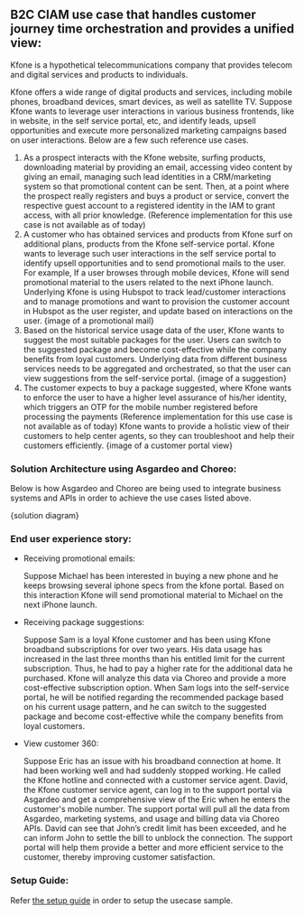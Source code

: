 ## B2C CIAM use case that handles customer journey time orchestration and provides a unified view:

Kfone is a hypothetical telecommunications company that provides telecom and digital services and products to individuals.

Kfone offers a wide range of digital products and services, including mobile phones, broadband devices, smart devices, as well as satellite TV. 
Suppose Kfone wants to leverage user interactions in various business frontends, like in website, in the self service portal, etc, and identify leads, upsell opportunities and execute more personalized marketing campaigns based on user interactions.
Below are a few such reference use cases.
1. As a prospect interacts with the Kfone website, surfing products, downloading material by providing an email, accessing video content by giving an email, managing such lead identities in a CRM/marketing system so that promotional content can be sent. Then, at a point where the prospect really registers and buys a product or service, convert the respective guest account to a registered identity in the IAM to grant access, with all prior knowledge. (Reference implementation for this use case is not available as of today)
2. A customer who has obtained services and products from Kfone surf on additional plans, products from the Kfone self-service portal. Kfone wants to leverage such user interactions in the self service portal to identify upsell opportunities and to send promotional mails to the user. For example, If a user browses through mobile devices, Kfone will send promotional material to the users related to the next iPhone launch. Underlying Kfone is using Hubspot to track lead/customer interactions and to manage promotions and want to provision the customer account in Hubspot as the user register, and update based on interactions on the user.
{image of a promotional mail}
3. Based on the historical service usage data of the user, Kfone wants to suggest the most suitable packages for the user. Users can switch to the suggested package and become cost-effective while the company benefits from loyal customers. Underlying data from different business services needs to be aggregated and orchestrated, so that the user can view suggestions from the self-service portal.
{image of a suggestion}
4. The customer expects to buy a package suggested, where Kfone wants to enforce the user to have a higher level assurance of his/her identity, which triggers an OTP for the mobile number registered before processing the payments (Reference implementation for this use case is not available as of today)
Kfone wants to provide a holistic view of their customers to help center agents, so they can troubleshoot and help their customers efficiently.
{image of a customer portal view}

### Solution Architecture using Asgardeo and Choreo:
Below is how Asgardeo and Choreo are being used to integrate business systems and APIs in order to achieve the use cases listed above.

{solution diagram}

### End user experience story:


- Receiving promotional emails:
    <p>
    Suppose Michael has been interested in buying a new phone and he keeps browsing several iphone specs from the kfone portal. Based on this interaction Kfone will send promotional material to Michael on the next iPhone launch.
    </p>

- Receiving package suggestions:
    <p>
    Suppose Sam is a loyal Kfone customer and has been using Kfone broadband subscriptions for over two years. His data usage has increased in the last three months than his entitled limit for the current subscription. Thus, he had to pay a higher rate for the additional data he purchased. Kfone will analyze this data via Choreo and provide a more cost-effective subscription option. When Sam logs into the self-service portal, he will be notified regarding the recommended package based on his current usage pattern, and he can switch to the suggested package and become cost-effective while the company benefits from loyal customers.
    </p>

- View customer 360:
    <p>
    ​Suppose Eric has an issue with his broadband connection at home. It had been working well and had suddenly stopped working. He called the Kfone hotline and connected with a customer service agent. David, the Kfone customer service agent, can log in to the support portal via Asgardeo and get a comprehensive view of the Eric when he enters the customer's mobile number. The support portal will pull all the data from Asgardeo, marketing systems, and usage and billing data via Choreo APIs. David can see that John’s credit limit has been exceeded, and he can inform John to settle the bill to unblock the connection. The support portal will help them provide a better and more efficient service to the customer, thereby improving customer satisfaction.
    </p>

### Setup Guide:

Refer [the setup guide](#setup-guide) in order to setup the usecase sample.


